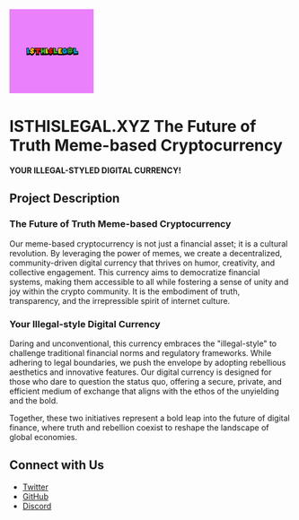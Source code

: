 <img src="img/i$thi$leg@l.jpg" width="150"/>

# ISTHISLEGAL.XYZ The Future of Truth Meme-based Cryptocurrency

**YOUR ILLEGAL-STYLED DIGITAL CURRENCY!**

## Project Description

### The Future of Truth Meme-based Cryptocurrency
Our meme-based cryptocurrency is not just a financial asset; it is a cultural revolution. By leveraging the power of memes, we create a decentralized, community-driven digital currency that thrives on humor, creativity, and collective engagement. This currency aims to democratize financial systems, making them accessible to all while fostering a sense of unity and joy within the crypto community. It is the embodiment of truth, transparency, and the irrepressible spirit of internet culture.

### Your Illegal-style Digital Currency
Daring and unconventional, this currency embraces the "illegal-style" to challenge traditional financial norms and regulatory frameworks. While adhering to legal boundaries, we push the envelope by adopting rebellious aesthetics and innovative features. Our digital currency is designed for those who dare to question the status quo, offering a secure, private, and efficient medium of exchange that aligns with the ethos of the unyielding and the bold.

Together, these two initiatives represent a bold leap into the future of digital finance, where truth and rebellion coexist to reshape the landscape of global economies.

## Connect with Us
- [Twitter](https://x.com/isthislegalxyz)
- [GitHub](https://github.com/m3m3s4zero4)
- [Discord](https://discord.com/invite/gJMQr9jC)




















